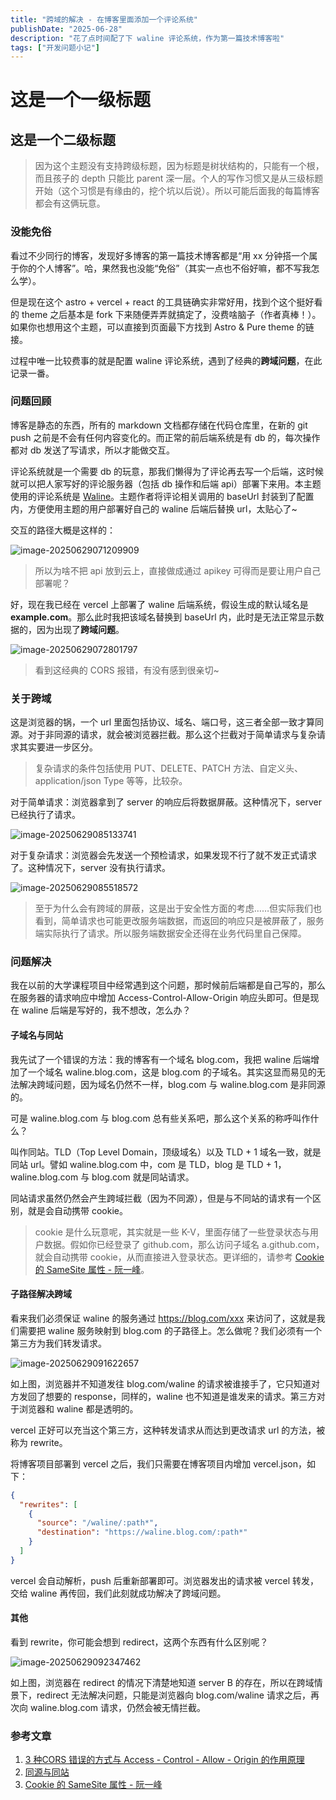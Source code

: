 ```yaml
---
title: "跨域的解决 - 在博客里面添加一个评论系统"
publishDate: "2025-06-28"
description: "花了点时间配了下 waline 评论系统，作为第一篇技术博客啦"
tags: ["开发问题小记"]
---
```


# 这是一个一级标题

## 这是一个二级标题

> 因为这个主题没有支持跨级标题，因为标题是树状结构的，只能有一个根，而且孩子的 depth 只能比 parent 深一层。个人的写作习惯又是从三级标题开始（这个习惯是有缘由的，挖个坑以后说）。所以可能后面我的每篇博客都会有这俩玩意。

### 没能免俗

看过不少同行的博客，发现好多博客的第一篇技术博客都是“用 xx 分钟搭一个属于你的个人博客”。哈，果然我也没能“免俗”（其实一点也不俗好嘛，都不写我怎么学）。

但是现在这个 astro + vercel + react 的工具链确实非常好用，找到个这个挺好看的 theme 之后基本是 fork 下来随便弄弄就搞定了，没费啥脑子（作者真棒！）。如果你也想用这个主题，可以直接到页面最下方找到 Astro & Pure theme 的链接。

过程中唯一比较费事的就是配置 waline 评论系统，遇到了经典的**跨域问题**，在此记录一番。

### 问题回顾

博客是静态的东西，所有的 markdown 文档都存储在代码仓库里，在新的 git push 之前是不会有任何内容变化的。而正常的前后端系统是有 db 的，每次操作都对 db 发送了写请求，所以才能做交互。

评论系统就是一个需要 db 的玩意，那我们懒得为了评论再去写一个后端，这时候就可以把人家写好的评论服务器（包括 db 操作和后端 api）部署下来用。本主题使用的评论系统是 [Waline](https://waline.js.org/)。主题作者将评论相关调用的 baseUrl 封装到了配置内，方便使用主题的用户部署好自己的 waline 后端后替换 url，太贴心了~

交互的路径大概是这样的：

![image-20250629071209909](https://typora-images-gqy.oss-cn-nanjing.aliyuncs.com/image-20250629071209909.png)

> 所以为啥不把 api 放到云上，直接做成通过 apikey 可得而是要让用户自己部署呢？

好，现在我已经在 vercel 上部署了 waline 后端系统，假设生成的默认域名是 **example.com**。那么此时我把该域名替换到 baseUrl 内，此时是无法正常显示数据的，因为出现了**跨域问题**。

![image-20250629072801797](https://typora-images-gqy.oss-cn-nanjing.aliyuncs.com/image-20250629072801797.png)

> 看到这经典的 CORS 报错，有没有感到很亲切~

### 关于跨域

这是浏览器的锅，一个 url 里面包括协议、域名、端口号，这三者全部一致才算同源。对于非同源的请求，就会被浏览器拦截。那么这个拦截对于简单请求与复杂请求其实要进一步区分。

> 复杂请求的条件包括使用 PUT、DELETE、PATCH 方法、自定义头、application/json Type 等等，比较杂。

对于简单请求：浏览器拿到了 server 的响应后将数据屏蔽。这种情况下，server 已经执行了请求。

![image-20250629085133741](https://typora-images-gqy.oss-cn-nanjing.aliyuncs.com/image-20250629085133741.png)

对于复杂请求：浏览器会先发送一个预检请求，如果发现不行了就不发正式请求了。这种情况下，server 没有执行请求。

![image-20250629085518572](https://typora-images-gqy.oss-cn-nanjing.aliyuncs.com/image-20250629085518572.png)

> 至于为什么会有跨域的屏蔽，这是出于安全性方面的考虑……但实际我们也看到，简单请求也可能更改服务端数据，而返回的响应只是被屏蔽了，服务端实际执行了请求。所以服务端数据安全还得在业务代码里自己保障。

### 问题解决

我在以前的大学课程项目中经常遇到这个问题，那时候前后端都是自己写的，那么在服务器的请求响应中增加 Access-Control-Allow-Origin 响应头即可。但是现在 waline 后端是写好的，我不想改，怎么办？

#### 子域名与同站

我先试了一个错误的方法：我的博客有一个域名 blog.com，我把 waline 后端增加了一个域名 waline.blog.com，这是 blog.com 的子域名。其实这显而易见的无法解决跨域问题，因为域名仍然不一样，blog.com 与 waline.blog.com 是非同源的。

可是 waline.blog.com 与 blog.com 总有些关系吧，那么这个关系的称呼叫作什么？

叫作同站。TLD（Top Level Domain，顶级域名）以及 TLD + 1 域名一致，就是同站 url。譬如 waline.blog.com 中，com 是 TLD，blog 是 TLD + 1，waline.blog.com 与 blog.com 就是同站请求。

同站请求虽然仍然会产生跨域拦截（因为不同源），但是与不同站的请求有一个区别，就是会自动携带 cookie。

> cookie 是什么玩意呢，其实就是一些 K-V，里面存储了一些登录状态与用户数据。假如你已经登录了 github.com，那么访问子域名 a.github.com，就会自动携带 cookie，从而直接进入登录状态。更详细的，请参考 [Cookie 的 SameSite 属性 - 阮一峰](https://www.ruanyifeng.com/blog/2019/09/cookie-samesite.html)。

#### 子路径解决跨域

看来我们必须保证 waline 的服务通过 https://blog.com/xxx 来访问了，这就是我们需要把 waline 服务映射到 blog.com 的子路径上。怎么做呢？我们必须有一个第三方为我们转发请求。

![image-20250629091622657](https://typora-images-gqy.oss-cn-nanjing.aliyuncs.com/image-20250629091622657.png)

如上图，浏览器并不知道发往 blog.com/waline 的请求被谁接手了，它只知道对方发回了想要的 response，同样的，waline 也不知道是谁发来的请求。第三方对于浏览器和 waline 都是透明的。

vercel 正好可以充当这个第三方，这种转发请求从而达到更改请求 url 的方法，被称为 rewrite。

将博客项目部署到 vercel 之后，我们只需要在博客项目内增加 vercel.json，如下：

```json
{
  "rewrites": [
    {
      "source": "/waline/:path*",
      "destination": "https://waline.blog.com/:path*"
    }
  ]
}
```

vercel 会自动解析，push 后重新部署即可。浏览器发出的请求被 vercel 转发，交给 waline 再传回，我们此刻就成功解决了跨域问题。

#### 其他

看到 rewrite，你可能会想到 redirect，这两个东西有什么区别呢？

![image-20250629092347462](https://typora-images-gqy.oss-cn-nanjing.aliyuncs.com/image-20250629092347462.png)

如上图，浏览器在 redirect 的情况下清楚地知道 server B 的存在，所以在跨域情景下，redirect 无法解决问题，只能是浏览器向 blog.com/waline 请求之后，再次向 waline.blog.com 请求，仍然会被无情拦截。

### 参考文章

1. [3 种CORS 错误的方式与 Access - Control - Allow - Origin 的作用原理](https://segmentfault.com/a/1190000022506474)
2. [同源与同站](https://juejin.cn/post/7233698667848777787)
3. [Cookie 的 SameSite 属性 - 阮一峰](https://www.ruanyifeng.com/blog/2019/09/cookie-samesite.html)
